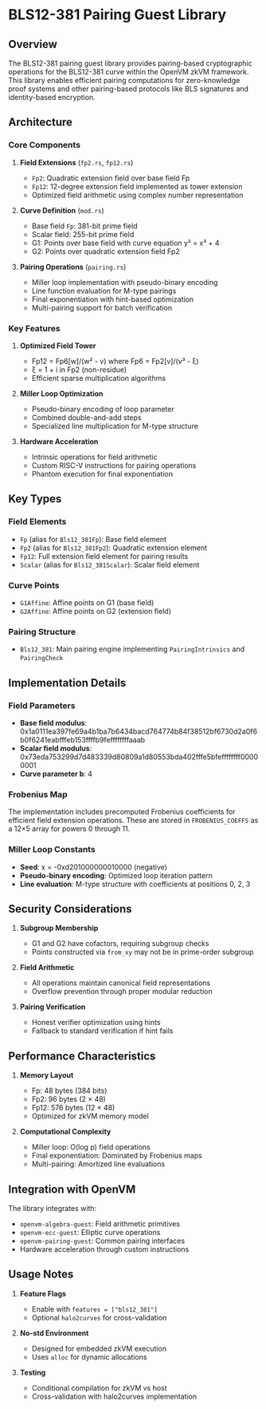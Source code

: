 # BLS12-381 Pairing Guest Library

## Overview

The BLS12-381 pairing guest library provides pairing-based cryptographic operations for the BLS12-381 curve within the OpenVM zkVM framework. This library enables efficient pairing computations for zero-knowledge proof systems and other pairing-based protocols like BLS signatures and identity-based encryption.

## Architecture

### Core Components

1. **Field Extensions** (`fp2.rs`, `fp12.rs`)
   - `Fp2`: Quadratic extension field over base field Fp
   - `Fp12`: 12-degree extension field implemented as tower extension
   - Optimized field arithmetic using complex number representation

2. **Curve Definition** (`mod.rs`)
   - Base field `Fp`: 381-bit prime field
   - Scalar field: 255-bit prime field
   - G1: Points over base field with curve equation y² = x³ + 4
   - G2: Points over quadratic extension field Fp2

3. **Pairing Operations** (`pairing.rs`)
   - Miller loop implementation with pseudo-binary encoding
   - Line function evaluation for M-type pairings
   - Final exponentiation with hint-based optimization
   - Multi-pairing support for batch verification

### Key Features

1. **Optimized Field Tower**
   - Fp12 = Fp6[w]/(w² - v) where Fp6 = Fp2[v]/(v³ - ξ)
   - ξ = 1 + i in Fp2 (non-residue)
   - Efficient sparse multiplication algorithms

2. **Miller Loop Optimization**
   - Pseudo-binary encoding of loop parameter
   - Combined double-and-add steps
   - Specialized line multiplication for M-type structure

3. **Hardware Acceleration**
   - Intrinsic operations for field arithmetic
   - Custom RISC-V instructions for pairing operations
   - Phantom execution for final exponentiation

## Key Types

### Field Elements
- `Fp` (alias for `Bls12_381Fp`): Base field element
- `Fp2` (alias for `Bls12_381Fp2`): Quadratic extension element
- `Fp12`: Full extension field element for pairing results
- `Scalar` (alias for `Bls12_381Scalar`): Scalar field element

### Curve Points
- `G1Affine`: Affine points on G1 (base field)
- `G2Affine`: Affine points on G2 (extension field)

### Pairing Structure
- `Bls12_381`: Main pairing engine implementing `PairingIntrinsics` and `PairingCheck`

## Implementation Details

### Field Parameters
- **Base field modulus**: 0x1a0111ea397fe69a4b1ba7b6434bacd764774b84f38512bf6730d2a0f6b0f6241eabfffeb153ffffb9feffffffffaaab
- **Scalar field modulus**: 0x73eda753299d7d483339d80809a1d80553bda402fffe5bfeffffffff00000001
- **Curve parameter b**: 4

### Frobenius Map
The implementation includes precomputed Frobenius coefficients for efficient field extension operations. These are stored in `FROBENIUS_COEFFS` as a 12×5 array for powers 0 through 11.

### Miller Loop Constants
- **Seed**: x = -0xd201000000010000 (negative)
- **Pseudo-binary encoding**: Optimized loop iteration pattern
- **Line evaluation**: M-type structure with coefficients at positions 0, 2, 3

## Security Considerations

1. **Subgroup Membership**
   - G1 and G2 have cofactors, requiring subgroup checks
   - Points constructed via `from_xy` may not be in prime-order subgroup

2. **Field Arithmetic**
   - All operations maintain canonical field representations
   - Overflow prevention through proper modular reduction

3. **Pairing Verification**
   - Honest verifier optimization using hints
   - Fallback to standard verification if hint fails

## Performance Characteristics

1. **Memory Layout**
   - Fp: 48 bytes (384 bits)
   - Fp2: 96 bytes (2 × 48)
   - Fp12: 576 bytes (12 × 48)
   - Optimized for zkVM memory model

2. **Computational Complexity**
   - Miller loop: O(log p) field operations
   - Final exponentiation: Dominated by Frobenius maps
   - Multi-pairing: Amortized line evaluations

## Integration with OpenVM

The library integrates with:
- `openvm-algebra-guest`: Field arithmetic primitives
- `openvm-ecc-guest`: Elliptic curve operations
- `openvm-pairing-guest`: Common pairing interfaces
- Hardware acceleration through custom instructions

## Usage Notes

1. **Feature Flags**
   - Enable with `features = ["bls12_381"]`
   - Optional `halo2curves` for cross-validation

2. **No-std Environment**
   - Designed for embedded zkVM execution
   - Uses `alloc` for dynamic allocations

3. **Testing**
   - Conditional compilation for zkVM vs host
   - Cross-validation with halo2curves implementation